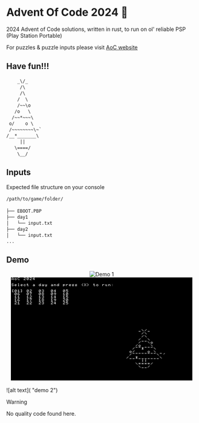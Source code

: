 # Advent Of Code 2024 :christmas_tree:

2024 Advent of Code solutions, written in rust, to run on ol' reliable PSP (Play Station Portable)

For puzzles & puzzle inputs please visit [AoC website](https://adventofcode.com/2024)

## Have fun!!!

```
    _\/_
     /\
     /\
    /  \
    /~~\o
   /o   \
  /~~*~~~\
 o/    o \
 /~~~~~~~~\~`
/__*_______\
     ||
   \====/
    \__/
```

## Inputs

Expected file structure on your console

```
/path/to/game/folder/

├── EBOOT.PBP
├── day1
│   └── input.txt
├── day2
│   └── input.txt
...
```

## Demo

<p align="center">
    <img src="https://github.com/vi-me-vi/aoc2024/blob/main/misc/demo1.jpg?raw=true" alt="Demo 1">
    <br>
    <img src="https://github.com/vi-me-vi/aoc2024/blob/main/misc/demo2.bmp?raw=true" alt="Demo 2">
</p>

![alt text]( "demo 2")

> [!WARNING]
> No quality code found here.
